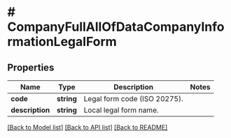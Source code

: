 # # CompanyFullAllOfDataCompanyInformationLegalForm

## Properties

Name | Type | Description | Notes
------------ | ------------- | ------------- | -------------
**code** | **string** | Legal form code (ISO 20275). |
**description** | **string** | Local legal form name. |

[[Back to Model list]](../../README.md#models) [[Back to API list]](../../README.md#endpoints) [[Back to README]](../../README.md)
